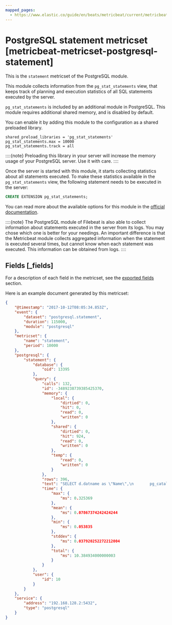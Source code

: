 ```yaml
---
mapped_pages:
  - https://www.elastic.co/guide/en/beats/metricbeat/current/metricbeat-metricset-postgresql-statement.html
---
```


# PostgreSQL statement metricset [metricbeat-metricset-postgresql-statement]

This is the `statement` metricset of the PostgreSQL module.

This module collects information from the `pg_stat_statements` view, that keeps track of planning and execution statistics of all SQL statements executed by the server.

`pg_stat_statements` is included by an additional module in PostgreSQL. This module requires additional shared memory, and is disabled by default.

You can enable it by adding this module to the configuration as a shared preloaded library.

```
shared_preload_libraries = 'pg_stat_statements'
pg_stat_statements.max = 10000
pg_stat_statements.track = all
```

::::{note}
Preloading this library in your server will increase the memory usage of your PostgreSQL server. Use it with care.
::::


Once the server is started with this module, it starts collecting statistics about all statements executed. To make these statistics available in the `pg_stat_statements` view, the following statement needs to be executed in the server:

```sql
CREATE EXTENSION pg_stat_statements;
```

You can read more about the available options for this module in the [official documentation](https://www.postgresql.org/docs/13/pgstatstatements.html).

::::{note}
The PostgreSQL module of Filebeat is also able to collect information about statements executed in the server from its logs. You may chose which one is better for your needings. An important difference is that the Metricbeat module collects aggregated information when the statement is executed several times, but cannot know when each statement was executed. This information can be obtained from logs.
::::

## Fields [_fields]

For a description of each field in the metricset, see the [exported fields](/reference/metricbeat/exported-fields-postgresql.md) section.

Here is an example document generated by this metricset:

```json
{
    "@timestamp": "2017-10-12T08:05:34.853Z",
    "event": {
        "dataset": "postgresql.statement",
        "duration": 115000,
        "module": "postgresql"
    },
    "metricset": {
        "name": "statement",
        "period": 10000
    },
    "postgresql": {
        "statement": {
            "database": {
                "oid": 13395
            },
            "query": {
                "calls": 132,
                "id": -3489238739385425370,
                "memory": {
                    "local": {
                        "dirtied": 0,
                        "hit": 0,
                        "read": 0,
                        "written": 0
                    },
                    "shared": {
                        "dirtied": 0,
                        "hit": 924,
                        "read": 0,
                        "written": 0
                    },
                    "temp": {
                        "read": 0,
                        "written": 0
                    }
                },
                "rows": 396,
                "text": "SELECT d.datname as \"Name\",\n       pg_catalog.pg_get_userbyid(d.datdba) as \"Owner\",\n       pg_catalog.pg_encoding_to_char(d.encoding) as \"Encoding\",\n       d.datcollate as \"Collate\",\n       d.datctype as \"Ctype\",\n       pg_catalog.array_to_string(d.datacl, $1) AS \"Access privileges\"\nFROM pg_catalog.pg_database d\nORDER BY 1",
                "time": {
                    "max": {
                        "ms": 0.325369
                    },
                    "mean": {
                        "ms": 0.07867374242424244
                    },
                    "min": {
                        "ms": 0.053835
                    },
                    "stddev": {
                        "ms": 0.037920252272212004
                    },
                    "total": {
                        "ms": 10.384934000000003
                    }
                }
            },
            "user": {
                "id": 10
            }
        }
    },
    "service": {
        "address": "192.168.128.2:5432",
        "type": "postgresql"
    }
}
```
